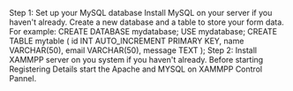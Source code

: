 Step 1:
Set up your MySQL database
Install MySQL on your server if you haven't already.
Create a new database and a table to store your form data. 
For example: 
CREATE DATABASE mydatabase;
USE mydatabase;
CREATE TABLE mytable (
    id INT AUTO_INCREMENT PRIMARY KEY,
    name VARCHAR(50),
    email VARCHAR(50),
    message TEXT
);
Step 2:
Install XAMMPP server on you system if you haven't already.
Before starting Registering Details start the Apache and MYSQL on XAMMPP Control Pannel.

